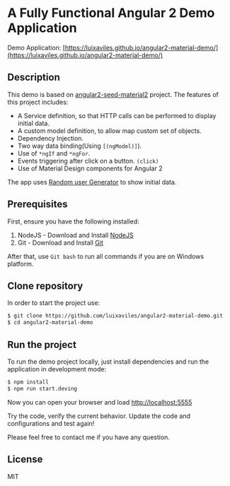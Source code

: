 A Fully Functional Angular 2 Demo Application
===========================================================

Demo Application: [https://luixaviles.github.io/angular2-material-demo/](https://luixaviles.github.io/angular2-material-demo/)

## Description

This demo is based on [angular2-seed-material2](https://github.com/DeviantJS/angular2-seed-material2) project.
The features of this project includes:

* A Service definition, so that HTTP calls can be performed to display initial data.
* A custom model definition, to allow map custom set of objects.
* Dependency Injection.
* Two way data binding(Using `[(ngModel)]`).
* Use of `*ngIf` and `*ngFor`.
* Events triggering after click on a button. `(click)`
* Use of Material Design components for Angular 2

The app uses [Random user Generator](https://randomuser.me) to show initial data.

## Prerequisites

First, ensure you have the following installed:

1. NodeJS - Download and Install [NodeJS](http://http://nodejs.org)
2. Git - Download and Install [Git](http://git-scm.com)

After that, use `Git bash` to run all commands if you are on Windows platform.

## Clone repository

In order to start the project use:

```bash
$ git clone https://github.com/luixaviles/angular2-material-demo.git
$ cd angular2-material-demo
```

## Run the project

To run the demo project locally, just install dependencies and run the application in development mode:

```bash
$ npm install
$ npm run start.deving
```

Now you can open your browser and load [http://localhost:5555](http://localhost:5555)

Try the code, verify the current behavior. Update the code and configurations and test again!

Please feel free to contact me if you have any question.

## License

MIT
